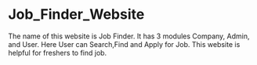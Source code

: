 # Job_Finder_Website
The name of this website is Job Finder. 
It has 3 modules Company, Admin, and User.
Here User can Search,Find and Apply for Job.
This website is helpful for freshers to find job.
